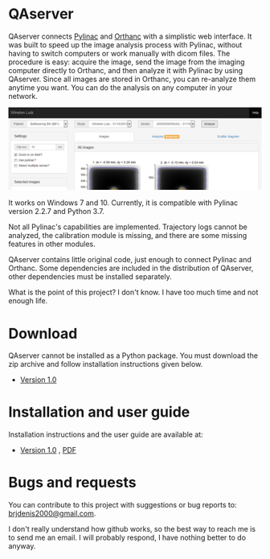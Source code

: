 # QAserver

QAserver connects [Pylinac](https://github.com/jrkerns/pylinac) and [Orthanc](https://github.com/jodogne/Orthanc) with a simplistic web interface. It was built to speed up the image analysis process with Pylinac, without having to switch computers or work manually with dicom files. The procedure is easy: acquire the image, send the image from the imaging computer directly to Orthanc, and then analyze it with Pylinac by using QAserver. Since all images are stored in Orthanc, you can re-analyze them anytime you want. You can do the analysis on any computer in your network.

![image](image.png)

It works on Windows 7 and 10. Currently, it is compatible with Pylinac version 2.2.7 and Python 3.7.

Not all Pylinac's capabilities are implemented. Trajectory logs cannot be analyzed, the calibration module is missing, and there are some missing features in other modules.

QAserver contains little original code, just enough to connect Pylinac and Orthanc. Some dependencies are included in the distribution of QAserver, other dependencies must be installed separately.

What is the point of this project? I don't know. I have too much time and not enough life.

# Download

QAserver cannot be installed as a Python package. You must download the zip archive and follow installation instructions given below.

* [Version 1.0](/versions/qaserver1.0.zip)

# Installation and user guide

Installation instructions and the user guide are available at:

* [Version 1.0](https://brjdenis.github.io/qaserver/docs/version1.0/html/) , [PDF](/pdf/qaserver1.0.pdf)

# Bugs and requests

You can contribute to this project with suggestions or bug reports to: brjdenis2000@gmail.com.

I don't really understand how github works, so the best way to reach me is to send me an email. I will probably respond, I have nothing better to do anyway.